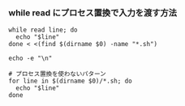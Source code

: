 ### while read にプロセス置換で入力を渡す方法
<!-- {ISSUEタイトル}.md になります -->
<!-- ISSUEラベル名に対応するディレクトリに格納されます -->
<!-- ISSUEタイトルに`###`を足して、descriptionの1行目に自動追記します -->

```
while read line; do
  echo "$line"
done < <(find $(dirname $0) -name "*.sh")

echo -e "\n"

# プロセス置換を使わないパターン
for line in $(dirname $0)/*.sh; do
  echo "$line"
done
```
